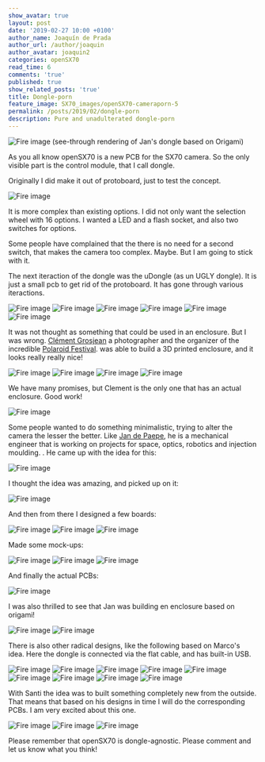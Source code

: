 ```yaml
---
show_avatar: true
layout: post
date: '2019-02-27 10:00 +0100'
author_name: Joaquín de Prada
author_url: /author/joaquin
author_avatar: joaquin2
categories: openSX70
read_time: 6
comments: 'true'
published: true
show_related_posts: 'true'
title: Dongle-porn
feature_image: SX70_images/openSX70-cameraporn-5
permalink: /posts/2019/02/dongle-porn
description: Pure and unadulterated dongle-porn
---
```

![Fire image]({{site.url}}/{{site.baseurl}}img/2019/02/jans-origami3.jpg)
(see-through rendering of Jan's dongle based on Origami)

As you all know openSX70 is a new PCB for the SX70 camera. So the only visible part is the control module, that I call dongle.

Originally I did make it out of protoboard, just to test the concept.

![Fire image]({{site.url}}/{{site.baseurl}}img/2018/10/openSX70-protoboard_control.jpg)

It is more complex than existing options. I did not only want the selection wheel with 16 options. I wanted a LED and a flash socket, and also two switches for options.


Some people have complained that the there is no need for a second switch, that makes the camera too complex. Maybe. But I am going to stick with it.

The next iteraction of the dongle was the uDongle (as un UGLY dongle). It is just a small pcb to get rid of the protoboard. It has gone through various iteractions.

![Fire image]({{site.url}}/{{site.baseurl}}img/2018/11/20181119-new-PCBs-udongle-33-remake.jpg)
![Fire image]({{site.url}}/{{site.baseurl}}img/2018/05/openSX70-dongle_v3-3.jpg)
![Fire image]({{site.url}}/{{site.baseurl}}img/2018/05/openSX70-dongle_v3-2.jpg)
![Fire image]({{site.url}}/{{site.baseurl}}img/2018/03/20180310-Field-Trip-04.jpg)
![Fire image]({{site.url}}/{{site.baseurl}}img/2018/03/2018-03-28-here-we-go-again-09.jpg)
![Fire image]({{site.url}}/{{site.baseurl}}img/2018/11/20181119-new-PCBs-uDongle-38.jpg)

It was not thought as something that could be used in an enclosure. 
But I was wrong. 
[Clément Grosjean](http://clementgrosjean.fr/) a photographer and the organizer of the incredible [Polaroid Festival](http://polaroidfestival.com/).  was able to build a 3D printed enclosure, and it looks really really nice!

![Fire image]({{site.url}}/{{site.baseurl}}img/2018/10/dongle-clement-2.jpg)
![Fire image]({{site.url}}/{{site.baseurl}}img/2018/10/dongle-clement-1.jpg)
![Fire image]({{site.url}}/{{site.baseurl}}img/2018/10/clem-drawing.jpg)
![Fire image]({{site.url}}/{{site.baseurl}}img/2018/10/clem-rendering.jpg)

We have many promises, but Clement is the only one that has an actual enclosure. Good work!

![Fire image]({{site.url}}/{{site.baseurl}}img/2019/02/clement-dongle.jpg)

Some people wanted to do something minimalistic, trying to alter the camera the lesser the better. Like [Jan de Paepe](https://l.facebook.com/l.php?u=https%3A%2F%2Fwww.instagram.com%2Forion1615%2F%3Ffbclid%3DIwAR1O4STjvHRMUPCu__cXh5wVy3asu18_OuNKdxiotkKOxvvq3abUH6ZAUJc&h=AT21bVd1tHri9DpwjE_Mk-Mq-8UI4gSHnKOBFEjPx2IVjdsL3N0cNyNsRl0KJy1rE8APYI5hwoJUNebpNrhIz5872xJyBB-IWXAQUVBuU7YJpiW6Olpbu39XPGbOVA4KbA), he is a mechanical engineer that is working on projects for space, optics, robotics and injection moulding.
. He came up with the idea for this:

![Fire image]({{site.url}}/{{site.baseurl}}img/2019/01/2019-01-09-dongles-update-14.jpg)

I thought the idea was amazing, and picked up on it:

![Fire image]({{site.url}}/{{site.baseurl}}img/2019/01/2019-01-09-dongles-update-13.jpg)

And then from there I designed a few boards:

![Fire image]({{site.url}}/{{site.baseurl}}img/2019/02/origami-led-location.jpg)
![Fire image]({{site.url}}/{{site.baseurl}}img/2019/01/2019-01-09-dongles-update-11.jpg)
![Fire image]({{site.url}}/{{site.baseurl}}img/2019/01/2019-01-09-dongles-update-10.jpg)

Made some mock-ups:

![Fire image]({{site.url}}/{{site.baseurl}}img/2019/01/2019-01-09-dongles-update-2.jpg)
![Fire image]({{site.url}}/{{site.baseurl}}img/2019/01/2019-01-09-dongles-update-1.jpg)
![Fire image]({{site.url}}/{{site.baseurl}}img/2019/01/2019-01-09-dongles-update-15.jpg)

And finally the actual PCBs:

![Fire image]({{site.url}}/{{site.baseurl}}img/2019/02/origami-pcb.jpg)

I was also thrilled to see that Jan was building en enclosure based on origami!

![Fire image]({{site.url}}/{{site.baseurl}}img/2019/02/jans-origami2.jpg)
![Fire image]({{site.url}}/{{site.baseurl}}img/2019/02/jans-origami1.jpg)

There is also other radical designs, like the following based on Marco's idea. Here the dongle is connected via the flat cable, and has built-in USB.

![Fire image]({{site.url}}/{{site.baseurl}}img/2018/10/about-a-dongle-01.jpg)
![Fire image]({{site.url}}/{{site.baseurl}}img/2018/11/20181119-new-PCBs-dongle-USB.jpg)
![Fire image]({{site.url}}/{{site.baseurl}}img/2019/01/2019-01-09-dongles-update-9.jpg)
![Fire image]({{site.url}}/{{site.baseurl}}img/2019/01/2019-01-09-dongles-update-8.jpg)
![Fire image]({{site.url}}/{{site.baseurl}}img/2019/01/2019-01-09-dongles-update-7.jpg)
![Fire image]({{site.url}}/{{site.baseurl}}img/2019/01/2019-01-09-dongles-update-6.jpg)
![Fire image]({{site.url}}/{{site.baseurl}}img/2019/01/2019-01-09-dongles-update-5.jpg)
![Fire image]({{site.url}}/{{site.baseurl}}img/2019/01/2019-01-09-dongles-update-4.jpg)
![Fire image]({{site.url}}/{{site.baseurl}}img/2019/01/2019-01-09-dongles-update-3.jpg)

With Santi the idea was to built something completely new from the outside. That means that based on his designs in time I will do the corresponding PCBs. I am very excited about this one.

![Fire image]({{site.url}}/{{site.baseurl}}img/2019/02/analogueworks-06.jpg)
![Fire image]({{site.url}}/{{site.baseurl}}img/2019/02/analogueworks-03.jpg)
![Fire image]({{site.url}}/{{site.baseurl}}img/2019/02/analogueworks-02.jpg)

Please remember that openSX70 is dongle-agnostic. Please comment and let us know what you think!
